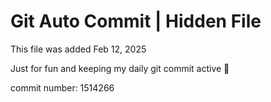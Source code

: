 # Git Auto Commit | Hidden File

This file was added Feb 12, 2025

Just for fun and keeping my daily git commit active 🤪

commit number: 1514266
